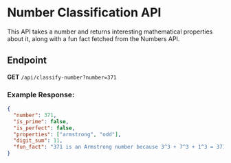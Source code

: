 # Number Classification API

This API takes a number and returns interesting mathematical properties about it, along with a fun fact fetched from the Numbers API.

## Endpoint

**GET** `/api/classify-number?number=371`

### Example Response:
```json
{
  "number": 371,
  "is_prime": false,
  "is_perfect": false,
  "properties": ["armstrong", "odd"],
  "digit_sum": 11,
  "fun_fact": "371 is an Armstrong number because 3^3 + 7^3 + 1^3 = 371"
}

